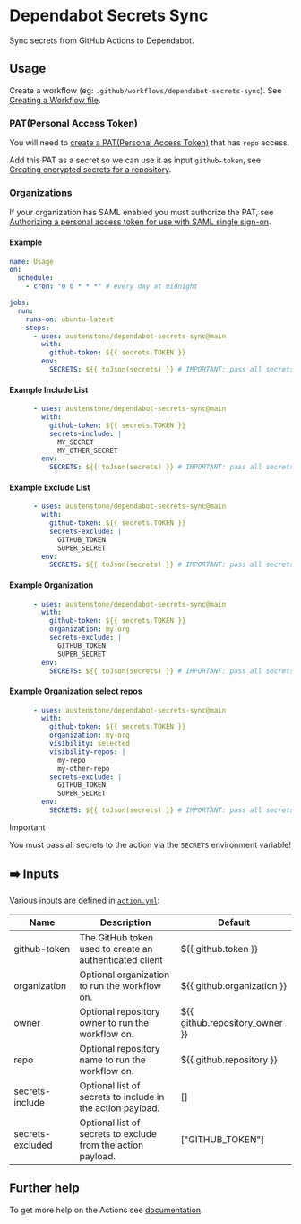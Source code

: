 # Dependabot Secrets Sync

Sync secrets from GitHub Actions to Dependabot.

## Usage
Create a workflow (eg: `.github/workflows/dependabot-secrets-sync`). See [Creating a Workflow file](https://help.github.com/en/articles/configuring-a-workflow#creating-a-workflow-file).


### PAT(Personal Access Token)

You will need to [create a PAT(Personal Access Token)](https://github.com/settings/tokens/new?description=dependabot-secrets-sync&scopes=repo%2Cadmin%3Aorg) that has `repo` access.

Add this PAT as a secret so we can use it as input `github-token`, see [Creating encrypted secrets for a repository](https://docs.github.com/en/enterprise-cloud@latest/actions/security-guides/encrypted-secrets#creating-encrypted-secrets-for-a-repository).

### Organizations

If your organization has SAML enabled you must authorize the PAT, see [Authorizing a personal access token for use with SAML single sign-on](https://docs.github.com/en/enterprise-cloud@latest/authentication/authenticating-with-saml-single-sign-on/authorizing-a-personal-access-token-for-use-with-saml-single-sign-on).


#### Example
```yml
name: Usage
on:
  schedule:
    - cron: "0 0 * * *" # every day at midnight

jobs:
  run:
    runs-on: ubuntu-latest
    steps:
      - uses: austenstone/dependabot-secrets-sync@main
        with:
          github-token: ${{ secrets.TOKEN }}
        env:
          SECRETS: ${{ toJson(secrets) }} # IMPORTANT: pass all secrets to the action
```

#### Example Include List
```yml
      - uses: austenstone/dependabot-secrets-sync@main
        with:
          github-token: ${{ secrets.TOKEN }}
          secrets-include: |
            MY_SECRET
            MY_OTHER_SECRET
        env:
          SECRETS: ${{ toJson(secrets) }} # IMPORTANT: pass all secrets to the action
```

#### Example Exclude List
```yml
      - uses: austenstone/dependabot-secrets-sync@main
        with:
          github-token: ${{ secrets.TOKEN }}
          secrets-exclude: |
            GITHUB_TOKEN
            SUPER_SECRET
        env:
          SECRETS: ${{ toJson(secrets) }} # IMPORTANT: pass all secrets to the action
```

#### Example Organization
```yml
      - uses: austenstone/dependabot-secrets-sync@main
        with:
          github-token: ${{ secrets.TOKEN }}
          organization: my-org
          secrets-exclude: |
            GITHUB_TOKEN
            SUPER_SECRET
        env:
          SECRETS: ${{ toJson(secrets) }} # IMPORTANT: pass all secrets to the action
```

#### Example Organization select repos
```yml
      - uses: austenstone/dependabot-secrets-sync@main
        with:
          github-token: ${{ secrets.TOKEN }}
          organization: my-org
          visibility: selected
          visibility-repos: |
            my-repo
            my-other-repo
          secrets-exclude: |
            GITHUB_TOKEN
            SUPER_SECRET
        env:
          SECRETS: ${{ toJson(secrets) }} # IMPORTANT: pass all secrets to the action
```
> [!IMPORTANT]  
> You must pass all secrets to the action via the `SECRETS` environment variable!

## ➡️ Inputs
Various inputs are defined in [`action.yml`](action.yml):

| Name | Description | Default |
| --- | - | - |
| github-token | The GitHub token used to create an authenticated client | ${{ github.token }} |
| organization | Optional organization to run the workflow on. | ${{ github.organization }} |
| owner | Optional repository owner to run the workflow on. | ${{ github.repository_owner }} |
| repo | Optional repository name to run the workflow on. | ${{ github.repository }} |
| secrets-include | Optional list of secrets to include in the action payload. | [] |
| secrets-excluded | Optional list of secrets to exclude from the action payload. | ["GITHUB_TOKEN"] |

<!-- 
## ⬅️ Outputs
| Name | Description |
| --- | - |
| output | The output. |
-->

## Further help
To get more help on the Actions see [documentation](https://docs.github.com/en/actions).
